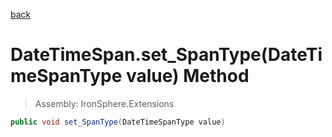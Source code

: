 ﻿

[back](/IronSphere.Extensions/types/DateTimeSpan)

# DateTimeSpan.set_SpanType(DateTimeSpanType value) Method

> Assembly: IronSphere.Extensions

```csharp
public void set_SpanType(DateTimeSpanType value)
```



 